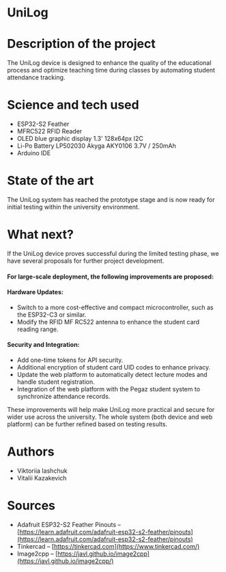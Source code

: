 # UniLog

# Description of the project 
The UniLog device is designed to enhance the quality of the educational process and optimize teaching time during classes by automating student attendance tracking.

# Science and tech used 
- ESP32-S2 Feather
- MFRC522 RFID Reader
- OLED blue graphic display 1.3' 128x64px I2C
- Li-Po Battery LP502030 Akyga AKY0106 3.7V / 250mAh
- Arduino IDE

# State of the art 
The UniLog system has reached the prototype stage and is now ready for initial testing within the university environment.

# What next?
If the UniLog device proves successful during the limited testing phase, we have several proposals for further project development.

#### For large-scale deployment, the following improvements are proposed:

#### Hardware Updates:
- Switch to a more cost-effective and compact microcontroller, such as the ESP32-C3 or similar.
- Modify the RFID MF RC522 antenna to enhance the student card reading range.

#### Security and Integration:
- Add one-time tokens for API security.
- Additional encryption of student card UID codes to enhance privacy.
- Update the web platform to automatically detect lecture modes and handle student registration.
- Integration of the web platform with the Pegaz student system to synchronize attendance records.

These improvements will help make UniLog more practical and secure for wider use across the university. The whole system (both device and web platform) can be further refined based on testing results.

# Authors 
- Viktoriia Iashchuk
- Vitalii Kazakevich

# Sources 
- Adafruit ESP32-S2 Feather Pinouts – [https://learn.adafruit.com/adafruit-esp32-s2-feather/pinouts](https://learn.adafruit.com/adafruit-esp32-s2-feather/pinouts)
- Tinkercad – [https://tinkercad.com](https://www.tinkercad.com/)
- Image2cpp – [https://javl.github.io/image2cpp](https://javl.github.io/image2cpp/)
